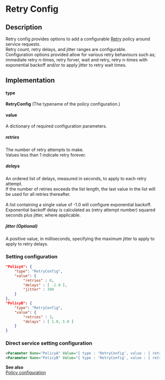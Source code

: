 # Retry Config

## Description
Retry config provides options to add a configurable [Retry](https://github.com/App-vNext/Polly/wiki/Retry) policy around service requests.<br/>
Retry count, retry delays, and jitter ranges are configurable.<br/>
Configuration options provided allow for various retry behaviours such as; immediate retry n-times, retry forver, wait and retry, retry n-times with exponential backoff and/or to apply jitter to retry wait times.

## Implementation
#### type
__RetryConfig__ (The typename of the policy configuration.)

#### value
A dictionary of required configuration parameters.

##### retries
The number of retry attempts to make.<br/>
Values less than 1 indicate retry forever.

##### delays
An ordered list of delays, measured in seconds, to apply to each retry attempt.<br/>
If the number of retries exceeds the list length, the last value in the list will be used for all retries thereafter.<br/>
<br/>
A list containing a single value of -1.0 will configure exponential backoff.<br/>
Exponential backoff delay is calculated as (retry attempt number) squared seconds plus jitter, where applicable.

##### jitter (Optional)
A positive value, in milliseconds, specifying the maximum jitter to apply to apply to retry delays.

### Setting configuration
```json
"PolicyA": {
    "type": "RetryConfig",
    "value": {
        "retries" : 0,
        "delays" : [ -1.0 ],
        "jitter" : 300
    }
},
"PolicyB": {
    "type": "RetryConfig",
    "value": {
        "retries" : 3,
        "delays" : [ 1.0, 5.0 ]
    }
}
```

### Direct service setting configuration
```xml
<Parameter Name="PolicyA" Value="{ type : 'RetryConfig', value : { retries : 0, delays : [ -1.0 ], jitter : 300 } }" />
<Parameter Name="PolicyB" Value="{ type : 'RetryConfig', value : { retries : 3, delays : [ 1.0, 5.0 ] } }" />
```

__See also__<br/>
[Policy configuration](./Policy.md)
